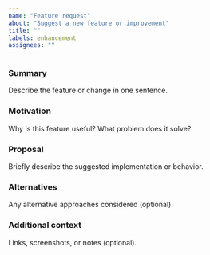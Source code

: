 ```yaml
---
name: "Feature request"
about: "Suggest a new feature or improvement"
title: ""
labels: enhancement
assignees: ""
---
```


### Summary
Describe the feature or change in one sentence.

### Motivation
Why is this feature useful? What problem does it solve?

### Proposal
Briefly describe the suggested implementation or behavior.

### Alternatives
Any alternative approaches considered (optional).

### Additional context
Links, screenshots, or notes (optional).
